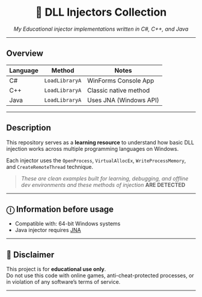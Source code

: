 <h1 align="center">🧠 DLL Injectors Collection</h1>
<p align="center">
  <i>My Educational injector implementations written in C#, C++, and Java</i>
</p>

---

## Overview

| Language | Method         | Notes                  |
|----------|----------------|------------------------|
| C#       | `LoadLibraryA` | WinForms Console App   |
| C++      | `LoadLibraryA` | Classic native method  |
| Java     | `LoadLibraryA` | Uses JNA (Windows API) |

---

## Description

This repository serves as a **learning resource** to understand how basic DLL injection works across multiple programming languages on Windows.

Each injector uses the `OpenProcess`, `VirtualAllocEx`, `WriteProcessMemory`, and `CreateRemoteThread` technique.

> *These are clean examples built for learning, debugging, and offline dev environments and these methods of injection* **ARE DETECTED**

---

## ⓘ Information before usage

- Compatible with: 64-bit Windows systems
- Java injector requires [JNA](https://github.com/java-native-access/jna)

---

## 🛑 Disclaimer

This project is for **educational use only**.  
Do not use this code with online games, anti-cheat-protected processes, or in violation of any software’s terms of service.

---

